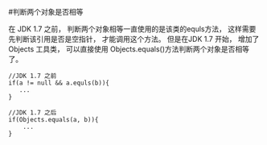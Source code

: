 #判断两个对象是否相等

在 JDK 1.7 之前， 判断两个对象相等一直使用的是该类的equls方法， 这样需要先判断该引用是否是空指针， 才能调用这个方法。 但是在JDK 1.7 开始， 增加了 Objects 工具类， 可以直接使用 Objects.equals()方法判断两个对象是否相等了。
```
//JDK 1.7 之前
if(a != null && a.equls(b)){
   ...
}

//JDK 1.7 之后
if(Objects.equals(a, b)){
    ...
}
```